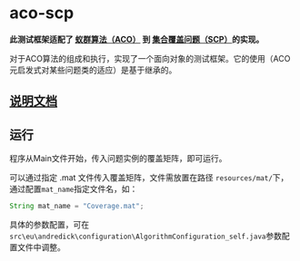 # aco-scp

<b>此测试框架适配了 <a href="https://de.wikipedia.org/wiki/Ameisenalgorithmus">蚁群算法（ACO）</a> 到 <a href="https://de.wikipedia.org/wiki/Mengen%C3%BCberdeckungsproblem">集合覆盖问题（SCP）</a>的实现。</b>
<p>对于ACO算法的组成和执行，实现了一个面向对象的测试框架。它的使用（ACO元启发式对某些问题类的适应）是基于继承的。</p>

## [说明文档](http://drggboy.github.io/aco-scp)

## 运行
程序从Main文件开始，传入问题实例的覆盖矩阵，即可运行。

可以通过指定 .mat 文件传入覆盖矩阵，文件需放置在路径 `resources/mat/`下，通过配置`mat_name`指定文件名，如：

~~~java
String mat_name = "Coverage.mat";
~~~

具体的参数配置，可在`src\eu\andredick\configuration\AlgorithmConfiguration_self.java`参数配置文件中调整。
